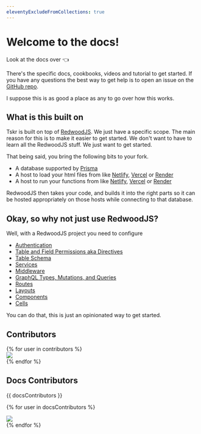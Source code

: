 ```yaml
---
eleventyExcludeFromCollections: true
---
```

# Welcome to the docs!
Look at the docs over 👈 

There's the specific docs, cookbooks, videos and tutorial to get started.  If you have any questions the best way to get help is to open an issue on the [GitHub repo](https://github.com/tskrio/tskrBase).

I suppose this is as good a place as any to go over how this works.

## What is this built on

Tskr is built on top of [RedwoodJS](https://redwoodjs.com).  We just have a specific scope.  The main reason for this is to make it easier to get started.  We don't want to have to learn all the RedwoodJS stuff.  We just want to get started.  

That being said, you bring the following bits to your fork.
 - A database supported by [Prisma](https://www.prisma.io/)
 - A host to load your html files from like [Netlify](https://www.netlify.com/), [Vercel](https://vercel.com/) or [Render](https://render.com/)
 - A host to run your functions from like [Netlify](https://www.netlify.com/), [Vercel](https://vercel.com/) or [Render](https://render.com/)

RedwoodJS then takes your code, and builds it into the right parts so it can be hosted appropriately on those hosts while connecting to that database.

## Okay, so why not just use RedwoodJS?

Well, with a RedwoodJS project you need to configure 
- [Authentication](/docs/api/auth)
- [Table and Field Permissions aka Directives](/docs/api/directives)
- [Table Schema](/docs/api/schema)
- [Services](/docs/api/services)
- [Middleware](/docs/api/middleware)
- [GraphQL Types, Mutations, and Queries](/docs/api/graphql)
- [Routes](/docs/web/routes)
- [Layouts](/docs/web/layouts)
- [Components](/docs/web/components)
- [Cells](/docs/web/cells)


You can do that, this is just an opinionated way to get started.

## Contributors

<div class="flex flex-wrap -mb-4">
{% for user in contributors %}
   <div class="flex justify-center pb-1 ">
      <span><a href="{{ user.html_url }}" alt="{{ user.login }}" title="{{ user.login }}">
      <img src="{{ user.avatar_url }}" class="w-16 h-16 rounded-full" /></a><span>
    </div>
{% endfor %}
</div>


## Docs Contributors
<div class="flex flex-wrap -mb-4">

{{ docsContributors  }}

{% for user in docsContributors  %}
   <div class="flex justify-center pb-1 ">
      <span><a href="{{ user.html_url }}" alt="{{ user.login }}" title="{{ user.login }}">
      <img src="{{ user.avatar_url }}" class="w-16 h-16 rounded-full" /></a><span>
    </div>
{% endfor %}
</div>

